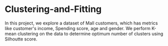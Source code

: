 # Clustering-and-Fitting
In this project, we explore a dataset of Mall customers, which has metrics like customer's income, Spending score, age and gender.
We perform K-mean clustering on the data to determine optimum number of clusters using Silhoutte score.
